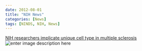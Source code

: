 ```yaml
---
date: 2012-08-01
title: "NIH News"
categories: [News]
tags: [NINDS, NIH, News]
---
```


[NIH researchers implicate unique cell type in multiple sclerosis
](https://www.nih.gov/news-events/news-releases/nih-researchers-implicate-unique-cell-type-multiple-sclerosis)
![enter image description here](http://66.media.tumblr.com/tumblr_mbwz1ySGY51rctqjyo1_500.gif)
